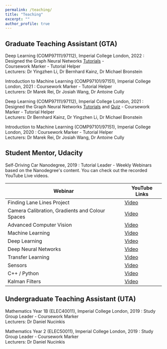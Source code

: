 ```yaml
---
permalink: /teaching/
title: "Teaching"
excerpt: ""
author_profile: true
---
```


## Graduate Teaching Assistant (GTA)

Deep Learning (COMP97111/97112), Imperial College London, 2022 
:   Designed the Graph Neural Networks [Tutorials](https://www.doc.ic.ac.uk/~bkainz/teaching/DL/T09_GCNs.pdf) -  
Coursework Marker - Tutorial Helper\
Lecturers: Dr Yingzhen Li, Dr Bernhard Kainz, Dr Michael Bronstein

Introduction to Machine Learning (COMP97101/97151), Imperial College London, 2021 
:   Coursework Marker - Tutorial Helper\
Lecturers: Dr Marek Rei, Dr Josiah Wang, Dr Antoine Cully 

Deep Learning (COMP97111/97112), Imperial College London, 2021 
:   Designed the Graph Neural Networks [Tutorials](https://www.doc.ic.ac.uk/~bkainz/teaching/DL/T09_GCNs.pdf) and [Quiz](https://quizizz.com/admin/quiz/6033e5f2636d8c001b08eb6a/deep-learning-gnns) - 
Coursework Marker - Tutorial Helper\
Lecturers: Dr Bernhard Kainz, Dr Yingzhen Li, Dr Michael Bronstein 

Introduction to Machine Learning (COMP97101/97151), Imperial College London, 2020
:   Coursework Marker - Tutorial Helper\
Lecturers: Dr Marek Rei, Dr Josiah Wang, Dr Antoine Cully 

## Student Mentor, Udacity

Self-Driving Car Nanodegree, 2019 
:   Tutorial Leader - Weekly Webinars based on the Nanodegree's content. You can check out the recorded YouTube Live videos.

| Webinar  | YouTube Links |  
| -------- | ------ |
| Finding Lane Lines Project | [Video](https://youtu.be/F6PrgOS_cAA) | 
| Camera Calibration, Gradients and Colour Spaces | [Video](https://youtu.be/si5Qo2BWEk8) |
| Advanced Computer Vision    | [Video](https://youtu.be/5RPqrCyJxDE) | 
| Machine Learning    | [Video](https://youtu.be/4wa3sTeVK7A) |
| Deep Learning    | [Video](https://youtu.be/OiNCEGQ8_XM) | 
| Deep Neural Networks    | [Video](https://youtu.be/Lo2o1Fk9BZw) | 
| Transfer Learning    | [Video](https://youtu.be/TWrkdTGzUf8) |
|  Sensors   | [Video](https://youtu.be/od-CK2j8yYY) | 
|  C++ / Python   | [Video](https://youtu.be/9h9BPeM25x4) |
|  Kalman Filters   | [Video](https://youtu.be/nP7VNlWvDg0) | 

## Undergraduate Teaching Assistant (UTA)

Mathematics Year 1B (ELEC40011), Imperial College London, 2019
:   Study Group Leader - Coursework Marker\
Lecturers: Dr Daniel Nucinkis

Mathematics Year 2 (ELEC50011), Imperial College London, 2019
:   Study Group Leader - Coursework Marker\
Lecturers: Dr Daniel Nucinkis
